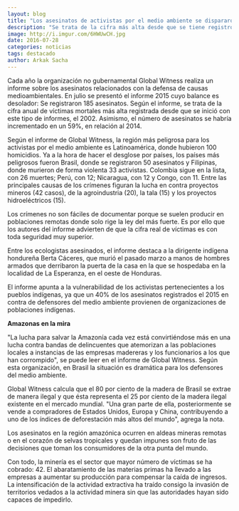```yaml
---
layout: blog
title: "Los asesinatos de activistas por el medio ambiente se dispararon el 2015 con 185 víctimas"
description: "Se trata de la cifra más alta desde que se tiene registro. Brasil es uno de los países con mayor número de casos. El 40 por ciento de los asesinados son indígenas, según el informe publicado este mes por la organización no gubernamental Global Witness."
image: http://i.imgur.com/6HWUwCH.jpg
date: 2016-07-28
categories: noticias
tags: destacado
author: Arkak Sacha
---
```


Cada año la organización no gubernamental Global Witness realiza un informe sobre los asesinatos relacionados con la defensa de causas medioambientales. En julio se presentó el informe 2015 cuyo balance es desolador: Se registraron 185 asesinatos. Según el informe, se trata de la cifra anual de víctimas mortales más alta registrada desde que se inició con este tipo de informes, el 2002. Asimismo, el número de asesinatos se habría incrementado en un 59%, en relación al 2014.

Según el informe de Global Witness, la región más peligrosa para los activistas por el medio ambiente es Latinoamérica, donde hubieron 100 homicidios. Ya a la hora de hacer el desglose por países, los países más peligrosos fueron Brasil, donde se registraron 50 asesinatos y Filipinas, donde murieron de forma violenta 33 activistas. Colombia sigue en la lista, con 26 muertes; Perú, con 12; Nicaragua, con 12 y Congo, con 11. Entre las principales causas de los crímenes figuran la lucha en contra proyectos mineros (42 casos), de la agroindustria (20), la tala (15) y los proyectos hidroeléctricos (15).

Los crímenes no son fáciles de documentar porque se suelen producir en poblaciones remotas donde solo rige la ley del más fuerte. Es por ello que los autores del informe advierten de que la cifra real de víctimas es con toda seguridad muy superior.

Entre los ecologistas asesinados, el informe destaca a la dirigente indígena hondureña Berta Cáceres, que murió el pasado marzo a manos de hombres armados que derribaron la puerta de la casa en la que se hospedaba en la localidad de La Esperanza, en el oeste de Honduras.

El informe apunta a la vulnerabilidad de los activistas pertenecientes a los pueblos indígenas, ya que un 40% de los asesinatos registrados el 2015 en contra de defensores del medio ambiente provienen de organizaciones de poblaciones indígenas. 

<b>Amazonas en la mira</b>

"La lucha para salvar la Amazonía cada vez está convirtiéndose más en una lucha contra bandas de delincuentes que atemorizan a las poblaciones locales a instancias de las empresas madereras y los funcionarios a los que han corrompido", se puede leer en el informe de Global Witness. Según esta organización, en Brasil la situación es dramática para los defensores del medio ambiente. 

Global Witness calcula que el 80 por ciento de la madera de Brasil se extrae de manera ilegal y que ésta representa el 25 por ciento de la madera ilegal existente en el mercado mundial. "Una gran parte de ella, posteriormente se vende a compradores de Estados Unidos, Europa y China, contribuyendo a uno de los índices de deforestación más altos del mundo", agrega la nota.

Los asesinatos en la región amazónica ocurren en aldeas mineras remotas o en el corazón de selvas tropicales y quedan impunes son fruto de las decisiones que toman los consumidores de la otra punta del mundo.

Con todo, la minería es el sector que mayor número de víctimas se ha cobrado: 42. El abaratamiento de las materias primas ha llevado a las empresas a aumentar su producción para compensar la caída de ingresos. La intensificación de la actividad extractiva ha traído consigo la invasión de territorios vedados a la actividad minera sin que las autoridades hayan sido capaces de impedirlo.
